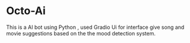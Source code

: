 # Octo-Ai
This is a AI bot using Python , used Gradio Ui for interface give song and movie suggestions based on the  the mood detection system.
